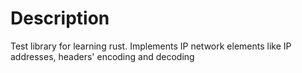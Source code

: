 # Description
Test library for learning rust. Implements IP network elements like IP addresses, headers' encoding and decoding